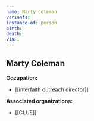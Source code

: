 ```yaml
---
name: Marty Coleman
variants: 
instance-of: person
birth: 
death: 
VIAF: 
---
```

## Marty Coleman

**Occupation:** 
- [[interfaith outreach director]]

**Associated organizations:** 
- [[CLUE]]
